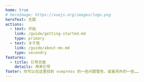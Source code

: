```yaml
---
home: true
# heroImage: https://vuejs.org/images/logo.png
heroText: 无题
actions:
  - text: 开始
    link: /guide/getting-started.md
    type: primary
  - text: 关于我
    link: /guide/about-me.md
    type: secondry
features:
  - title: 引导页面
    details: 用来引导
footer: 你可以在这里找到 vuepress 的一些问题警告，或者另外的一些……
---
```


